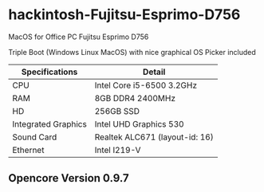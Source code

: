 # hackintosh-Fujitsu-Esprimo-D756
MacOS for Office PC Fujitsu Esprimo D756

Triple Boot (Windows Linux MacOS) with nice graphical OS Picker included

| Specifications | Detail |
|----------------|--------|
| CPU | Intel Core i5-6500 3.2GHz |
| RAM | 8GB DDR4 2400MHz |
| HD | 256GB SSD |
| Integrated Graphics | Intel UHD Graphics 530 |
| Sound Card | Realtek ALC671 (layout-id: 16) |
| Ethernet | Intel I219-V |

<h2>Opencore Version 0.9.7</h2>
